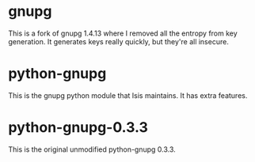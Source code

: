 gnupg
=====

This is a fork of gnupg 1.4.13 where I removed all the entropy from key generation. It generates keys really quickly, but they're all insecure.

python-gnupg
============

This is the gnupg python module that Isis maintains. It has extra features.

python-gnupg-0.3.3
==================

This is the original unmodified python-gnupg 0.3.3.
